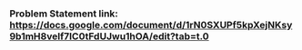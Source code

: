 ### Problem Statement link: https://docs.google.com/document/d/1rN0SXUPf5kpXejNKsy9b1mH8velf7IC0tFdUJwu1hOA/edit?tab=t.0